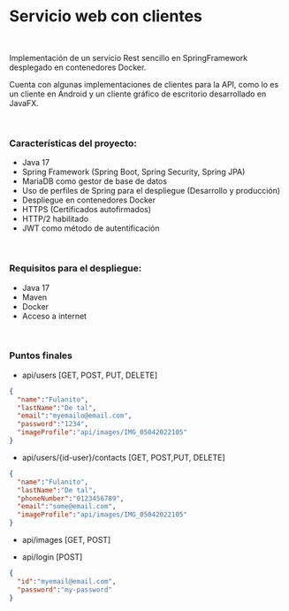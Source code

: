 # Servicio web con clientes

<br>

Implementación de un servicio Rest sencillo en SpringFramework desplegado en contenedores Docker.

Cuenta con algunas implementaciones de clientes para la API, como lo es un cliente en Android y un cliente gráfico de escritorio desarrollado en JavaFX.

<br>

### Características del proyecto:

- Java 17
- Spring Framework (Spring Boot, Spring Security, Spring JPA)
- MariaDB como gestor de base de datos
- Uso de perfiles de Spring para el despliegue (Desarrollo y producción)
- Despliegue en contenedores Docker
- HTTPS (Certificados autofirmados)
- HTTP/2 habilitado
- JWT como método de autentificación

<br>

### Requisitos para el despliegue:
- Java 17
- Maven
- Docker
- Acceso a internet

<br>

### Puntos finales

- api/users [GET, POST, PUT, DELETE]

```json
{
  "name":"Fulanito",
  "lastName":"De tal",
  "email":"myemailo@email.com",
  "password":"1234",
  "imageProfile":"api/images/IMG_05042022105"
}
```

- api/users/{id-user}/contacts [GET, POST,PUT, DELETE]

```json
{
  "name":"Fulanito",
  "lastName":"De tal",
  "phoneNumber":"0123456789",
  "email":"some@email.com",
  "imageProfile":"api/images/IMG_05042022105"
}
```

- api/images [GET, POST]


- api/login [POST]

```json
{
  "id":"myemail@email.com",
  "password":"my-password"
}
```
